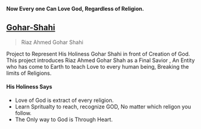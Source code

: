 **Now Every one Can Love God, Regardless of Religion.**

## [Gohar-Shahi](https://gul7333.github.io/Gohar-Shahi/)

> Riaz Ahmed Gohar Shahi

Project to Represent His Holiness Gohar Shahi in front of Creation of God.
This project introduces Riaz Ahmed Gohar Shah as a Final Savior , An Entity who has come to Earth to teach Love to every human being, Breaking the limits of Religions.

#### His Holiness Says 

-   Love of God is extract of every religion.
-   Learn Spritualty to reach, recognize GOD, No matter which religon you follow.
-   The Only way to God is Through Heart.




